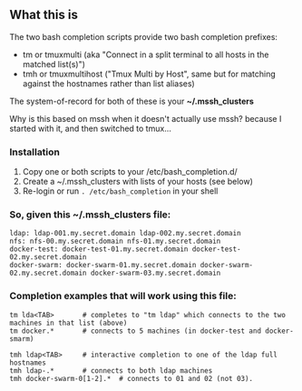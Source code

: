 ## What this is
The two bash completion scripts provide two bash completion prefixes: 
* tm or tmuxmulti (aka "Connect in a split terminal to all hosts in the matched list(s)")
* tmh or tmuxmultihost ("Tmux Multi by Host", same but for matching against the hostnames rather than list aliases)

The system-of-record for both of these is your **~/.mssh_clusters**

Why is this based on mssh when it doesn't actually use mssh?  because I started with it, and then switched to tmux...

### Installation
1. Copy one or both scripts to your /etc/bash_completion.d/
2. Create a ~/.mssh_clusters with lists of your hosts (see below)
3. Re-login or run `. /etc/bash_completion` in your shell

### So, given this **~/.mssh_clusters** file:
    ldap: ldap-001.my.secret.domain ldap-002.my.secret.domain
    nfs: nfs-00.my.secret.domain nfs-01.my.secret.domain
    docker-test: docker-test-01.my.secret.domain docker-test-02.my.secret.domain
    docker-swarm: docker-swarm-01.my.secret.domain docker-swarm-02.my.secret.domain docker-swarm-03.my.secret.domain

### Completion examples that will work using this file:
```
tm lda<TAB>       # completes to "tm ldap" which connects to the two machines in that list (above)
tm docker.*       # connects to 5 machines (in docker-test and docker-smarm)

tmh ldap<TAB>     # interactive completion to one of the ldap full hostnames
tmh ldap-.*       # connects to both ldap machines
tmh docker-swarm-0[1-2].*  # connects to 01 and 02 (not 03).
```
